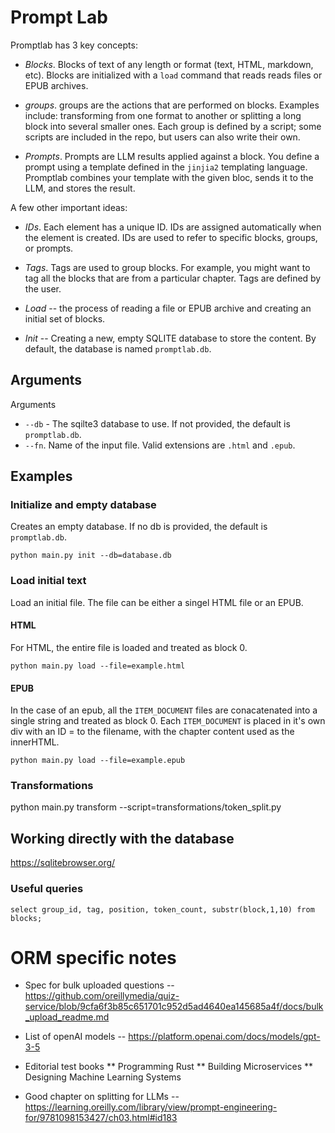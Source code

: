 # Prompt Lab

Promptlab has 3 key concepts:

- _Blocks_. Blocks of text of any length or format (text, HTML, markdown, etc). Blocks are initialized with a `load` command that reads reads files or EPUB archives.

- _groups_. groups are the actions that are performed on blocks. Examples include: transforming from one format to another or splitting a long block into several smaller ones. Each group is defined by a script; some scripts are included in the repo, but users can also write their own.

- _Prompts_. Prompts are LLM results applied against a block. You define a prompt using a template defined in the `jinjia2` templating language. Promptlab combines your template with the given bloc, sends it to the LLM, and stores the result.

A few other important ideas:

- _IDs_. Each element has a unique ID. IDs are assigned automatically when the element is created. IDs are used to refer to specific blocks, groups, or prompts.

- _Tags_. Tags are used to group blocks. For example, you might want to tag all the blocks that are from a particular chapter. Tags are defined by the user.

- _Load_ -- the process of reading a file or EPUB archive and creating an initial set of blocks.

- _Init_ -- Creating a new, empty SQLITE database to store the content. By default, the database is named `promptlab.db`.

## Arguments

Arguments

- `--db` - The sqilte3 database to use. If not provided, the default is `promptlab.db`.
- `--fn`. Name of the input file. Valid extensions are `.html` and `.epub`.

## Examples

### Initialize and empty database

Creates an empty database. If no db is provided, the default is `promptlab.db`.

```
python main.py init --db=database.db
```

### Load initial text

Load an initial file. The file can be either a singel HTML file or an EPUB.

#### HTML

For HTML, the entire file is loaded and treated as block 0.

```
python main.py load --file=example.html
```

#### EPUB

In the case of an epub, all the `ITEM_DOCUMENT` files are conacatenated into a single string and treated as block 0. Each `ITEM_DOCUMENT` is placed in it's own div with an ID = to the filename, with the chapter content used as the innerHTML.

```
python main.py load --file=example.epub
```

### Transformations

python main.py transform --script=transformations/token_split.py

## Working directly with the database

https://sqlitebrowser.org/

### Useful queries

```
select group_id, tag, position, token_count, substr(block,1,10) from blocks;
```

# ORM specific notes

- Spec for bulk uploaded questions -- https://github.com/oreillymedia/quiz-service/blob/9cfa6f3b85c651701c952d5ad4640ea145685a4f/docs/bulk_upload_readme.md

- List of openAI models -- https://platform.openai.com/docs/models/gpt-3-5

- Editorial test books
  ** Programming Rust
  ** Building Microservices
  \*\* Designing Machine Learning Systems

- Good chapter on splitting for LLMs -- https://learning.oreilly.com/library/view/prompt-engineering-for/9781098153427/ch03.html#id183
